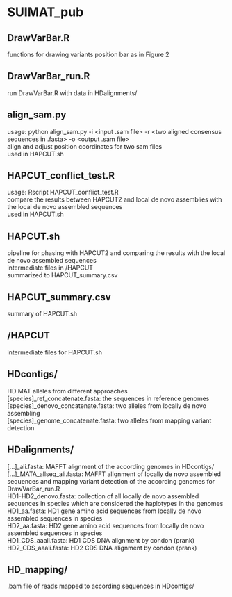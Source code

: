 # SUIMAT_pub

## DrawVarBar.R
functions for drawing variants position bar as in Figure 2  

## DrawVarBar_run.R
run DrawVarBar.R with data in HDalignments/  

## align_sam.py
usage: python align_sam.py -i <input .sam file> -r <two aligned consensus sequences in .fasta> -o <output .sam file>  
align and adjust position coordinates for two sam files  
used in HAPCUT.sh  
 
## HAPCUT_conflict_test.R
usage: Rscript HAPCUT_conflict_test.R  
compare the results between HAPCUT2 and local de novo assemblies with the local de novo assembled sequences  
used in HAPCUT.sh  
 
## HAPCUT.sh
pipeline for phasing with HAPCUT2 and comparing the results with the local de novo assembled sequences  
intermediate files in /HAPCUT  
summarized to HAPCUT_summary.csv  

## HAPCUT_summary.csv
summary of HAPCUT.sh  

## /HAPCUT
intermediate files for HAPCUT.sh  

## HDcontigs/
HD MAT alleles from different approaches  
[species]_ref_concatenate.fasta: the sequences in reference genomes  
[species]_denovo_concatenate.fasta: two alleles from locally de novo assembling  
[species]_genome_concatenate.fasta: two alleles from mapping variant detection  

## HDalignments/
[...]_ali.fasta: MAFFT alignment of the according genomes in HDcontigs/  
[...]_MATA_allseq_ali.fasta: MAFFT alignment of locally de novo assembled sequences and mapping variant detection of the according genomes for DrawVarBar_run.R  
HD1-HD2_denovo.fasta: collection of all locally de novo assembled sequences in species which are considered the haplotypes in the genomes  
HD1_aa.fasta: HD1 gene amino acid sequences from locally de novo assembled sequences in species  
HD2_aa.fasta: HD2 gene amino acid sequences from locally de novo assembled sequences in species  
HD1_CDS_aaali.fasta: HD1 CDS DNA alignment by condon (prank)  
HD2_CDS_aaali.fasta: HD2 CDS DNA alignment by condon (prank)  

## HD_mapping/
.bam file of reads mapped to according sequences in HDcontigs/  


 
